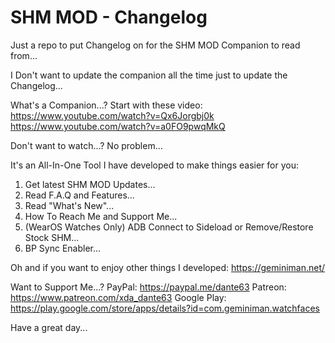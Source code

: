 # SHM MOD - Changelog

Just a repo to put Changelog on for the SHM MOD Companion to read from...

I Don't want to update the companion all the time just to update the Changelog...

What's a Companion...?
Start with these video:
https://www.youtube.com/watch?v=Qx6Jorgbj0k
https://www.youtube.com/watch?v=a0FO9pwqMkQ

Don't want to watch...?
No problem...

It's an All-In-One Tool I have developed to make things easier for you:
 1. Get latest SHM MOD Updates...
 2. Read F.A.Q and Features...
 3. Read "What's New"...
 4. How To Reach Me and Support Me...
 5. (WearOS Watches Only) ADB Connect to Sideload or Remove/Restore Stock SHM...
 6. BP Sync Enabler...
 
 Oh and if you want to enjoy other things I developed:
 https://geminiman.net/
 
 Want to Support Me...?
 PayPal: https://paypal.me/dante63
 Patreon: https://www.patreon.com/xda_dante63
 Google Play: https://play.google.com/store/apps/details?id=com.geminiman.watchfaces
 
 Have a great day...
